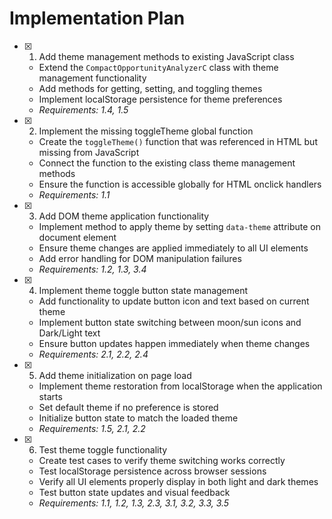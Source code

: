 # Implementation Plan

- [x] 1. Add theme management methods to existing JavaScript class



  - Extend the `CompactOpportunityAnalyzerC` class with theme management functionality
  - Add methods for getting, setting, and toggling themes
  - Implement localStorage persistence for theme preferences
  - _Requirements: 1.4, 1.5_

- [x] 2. Implement the missing toggleTheme global function



  - Create the `toggleTheme()` function that was referenced in HTML but missing from JavaScript
  - Connect the function to the existing class theme management methods
  - Ensure the function is accessible globally for HTML onclick handlers
  - _Requirements: 1.1_

- [x] 3. Add DOM theme application functionality



  - Implement method to apply theme by setting `data-theme` attribute on document element
  - Ensure theme changes are applied immediately to all UI elements
  - Add error handling for DOM manipulation failures
  - _Requirements: 1.2, 1.3, 3.4_

- [x] 4. Implement theme toggle button state management



  - Add functionality to update button icon and text based on current theme
  - Implement button state switching between moon/sun icons and Dark/Light text
  - Ensure button updates happen immediately when theme changes
  - _Requirements: 2.1, 2.2, 2.4_

- [x] 5. Add theme initialization on page load



  - Implement theme restoration from localStorage when the application starts
  - Set default theme if no preference is stored
  - Initialize button state to match the loaded theme
  - _Requirements: 1.5, 2.1, 2.2_

- [x] 6. Test theme toggle functionality



  - Create test cases to verify theme switching works correctly
  - Test localStorage persistence across browser sessions
  - Verify all UI elements properly display in both light and dark themes
  - Test button state updates and visual feedback
  - _Requirements: 1.1, 1.2, 1.3, 2.3, 3.1, 3.2, 3.3, 3.5_